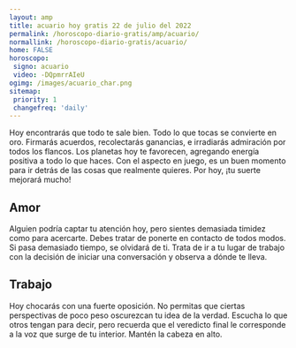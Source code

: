 ```yaml
---
layout: amp
title: acuario hoy gratis 22 de julio del 2022 
permalink: /horoscopo-diario-gratis/amp/acuario/
normallink: /horoscopo-diario-gratis/acuario/
home: FALSE
horoscopo:
 signo: acuario
 video: -DQpmrrAIeU
ogimg: /images/acuario_char.png
sitemap:
 priority: 1
 changefreq: 'daily'
---
```



Hoy encontrarás que todo te sale bien. Todo lo que tocas se convierte en oro. Firmarás acuerdos, recolectarás ganancias, e irradiarás admiración por todos los flancos. Los planetas hoy te favorecen, agregando energía positiva a todo lo que haces. Con el aspecto en juego, es un buen momento para ir detrás de las cosas que realmente quieres. Por hoy, ¡tu suerte mejorará mucho!

## Amor

Alguien podría captar tu atención hoy, pero sientes demasiada timidez como para acercarte. Debes tratar de ponerte en contacto de todos modos. Si pasa demasiado tiempo, se olvidará de ti. Trata de ir a tu lugar de trabajo con la decisión de iniciar una conversación y observa a dónde te lleva.

## Trabajo

Hoy chocarás con una fuerte oposición. No permitas que ciertas perspectivas de poco peso oscurezcan tu idea de la verdad. Escucha lo que otros tengan para decir, pero recuerda que el veredicto final le corresponde a la voz que surge de tu interior. Mantén la cabeza en alto.